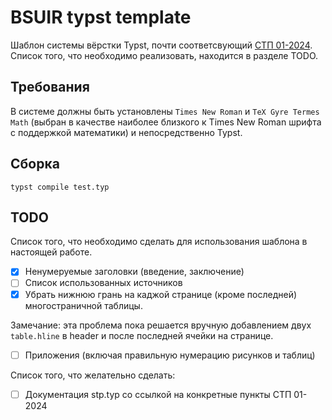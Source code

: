 # BSUIR typst template

Шаблон системы вёрстки Typst, почти соответсвующий [СТП 01-2024](https://www.bsuir.by/m/12_100229_1_185586.pdf). 
Список того, что необходимо реализовать, находится в разделе TODO.

## Требования 

В системе должны быть установлены `Times New Roman` и `TeX Gyre Termes Math` (выбран в качестве наиболее 
близкого к Times New Roman шрифта с поддержкой математики) и непосредственно Typst.

## Сборка

```
typst compile test.typ
```

## TODO 

Список того, что необходимо сделать для использования шаблона в настоящей работе.

- [x] Ненумеруемые заголовки (введение, заключение)
- [ ] Список использованных источников
- [x] Убрать нижнюю грань на каджой странице (кроме последней) многостраничной таблицы.

Замечание: эта проблема пока решается вручную добавлением двух `table.hline` в header и 
после последней ячейки на странице.

- [ ] Приложения (включая правильную нумерацию рисунков и таблиц)

Список того, что желательно сделать:

- [ ] Документация stp.typ со ссылкой на конкретные пункты СТП 01-2024



